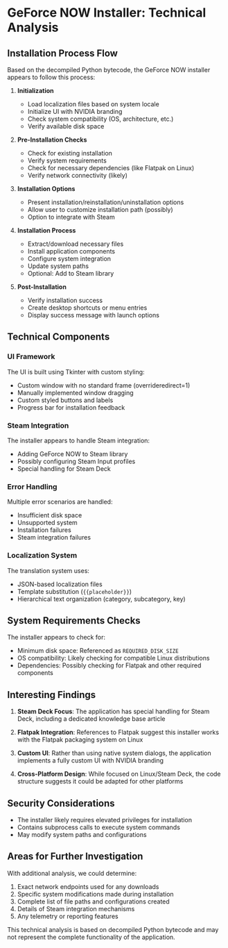 # GeForce NOW Installer: Technical Analysis

## Installation Process Flow

Based on the decompiled Python bytecode, the GeForce NOW installer appears to follow this process:

1. **Initialization**
   - Load localization files based on system locale
   - Initialize UI with NVIDIA branding
   - Check system compatibility (OS, architecture, etc.)
   - Verify available disk space

2. **Pre-Installation Checks**
   - Check for existing installation
   - Verify system requirements
   - Check for necessary dependencies (like Flatpak on Linux)
   - Verify network connectivity (likely)

3. **Installation Options**
   - Present installation/reinstallation/uninstallation options
   - Allow user to customize installation path (possibly)
   - Option to integrate with Steam

4. **Installation Process**
   - Extract/download necessary files
   - Install application components
   - Configure system integration
   - Update system paths
   - Optional: Add to Steam library

5. **Post-Installation**
   - Verify installation success
   - Create desktop shortcuts or menu entries
   - Display success message with launch options

## Technical Components

### UI Framework
The UI is built using Tkinter with custom styling:
- Custom window with no standard frame (overrideredirect=1)
- Manually implemented window dragging
- Custom styled buttons and labels
- Progress bar for installation feedback

### Steam Integration
The installer appears to handle Steam integration:
- Adding GeForce NOW to Steam library
- Possibly configuring Steam Input profiles
- Special handling for Steam Deck

### Error Handling
Multiple error scenarios are handled:
- Insufficient disk space
- Unsupported system
- Installation failures
- Steam integration failures

### Localization System
The translation system uses:
- JSON-based localization files
- Template substitution (`{{placeholder}}`)
- Hierarchical text organization (category, subcategory, key)

## System Requirements Checks

The installer appears to check for:
- Minimum disk space: Referenced as `REQUIRED_DISK_SIZE`
- OS compatibility: Likely checking for compatible Linux distributions
- Dependencies: Possibly checking for Flatpak and other required components

## Interesting Findings

1. **Steam Deck Focus**: The application has special handling for Steam Deck, including a dedicated knowledge base article

2. **Flatpak Integration**: References to Flatpak suggest this installer works with the Flatpak packaging system on Linux

3. **Custom UI**: Rather than using native system dialogs, the application implements a fully custom UI with NVIDIA branding

4. **Cross-Platform Design**: While focused on Linux/Steam Deck, the code structure suggests it could be adapted for other platforms

## Security Considerations

- The installer likely requires elevated privileges for installation
- Contains subprocess calls to execute system commands
- May modify system paths and configurations

## Areas for Further Investigation

With additional analysis, we could determine:
1. Exact network endpoints used for any downloads
2. Specific system modifications made during installation
3. Complete list of file paths and configurations created
4. Details of Steam integration mechanisms
5. Any telemetry or reporting features

This technical analysis is based on decompiled Python bytecode and may not represent the complete functionality of the application.
